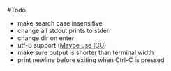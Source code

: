 #Todo

- make search case insensitive
- change all stdout prints to stderr
- change dir on enter
- utf-8 support ([Maybe use ICU](http://site.icu-project.org/))
- make sure output is shorter than terminal width
- print newline before exiting when Ctrl-C is pressed
